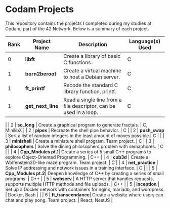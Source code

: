 # Codam Projects

This repository contains the projects I completed during my studies at Codam, part of the 42 Network. Below is a summary of each project.

| Rank | Project Name      | Description                                                         | Language(s) Used         |
|------|-------------------|---------------------------------------------------------------------|--------------------------|
| 0    | **libft**          | Create a library of basic C functions.                              | C                        |
| 1    | **born2beroot**    | Create a virtual machine to host a Debian server.                   | C                        |
| 1    | **ft_printf**      | Recode the standard C library function, printf.                     | C                        |
| 1    | **get_next_line**  | Read a single line from a file descriptor, can be used in a loop.    | C                        |
|
| 2    | **so_long**       | Create a graphical program to generate fractals.                    | C, MinilibX              |
| 2    | **pipex**          | Recreate the shell pipe behavior.                                   | C                        |
| 2    | **push_swap**      | Sort a list of random integers in the least amount of moves possible.| C                        |
|
| 3    | **minishell**      | Create a miniature shell program. Team project.                     | C                  |
| 3    | **philosophers**   | Solve the dining philosophers problem with semaphores.              | C                        |
|
| 4    | **Cpp_Modules pt.1**| Create a series of 5 small C++ programs to explore Object-Oriented Programming. | C++ 		|
| 4    | **cub3d**          | Create a Wolfenstein3D-like maze program. Team project.              | C						|
| 4    | **net_practice**   | Solve IP addressing and network issues in a training interface.    | C 						|
|
| 5    | **Cpp_Modules pt.2**| Deepen knowledge of C++ by creating a series of small programs.     | C++ 					|
| 5    | **webserv**         |  A HTTP server that handles requests, supports multiple HTTP methods and file uploads.		| C++ |
| 5    | **inception**      | Set up a Docker network with containers for nginx, mariadb, and wordpress. | Docker, Bash 	|
|
| 6    | **ft_transcendance**| Create a website where users can chat and play pong. Team project.  | React, NestJS |


